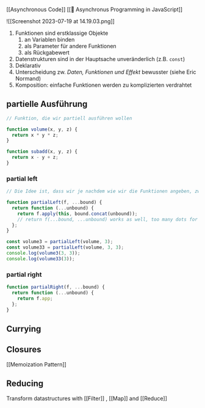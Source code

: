 [[Asynchronous Code]] [[📼 Asynchronus Programming in JavaScript]]

![[Screenshot 2023-07-19 at 14.19.03.png]]

1. Funktionen sind erstklassige Objekte
   1. an Variablen binden
   2. als Parameter für andere Funktionen
   3. als Rückgabewert
2. Datenstrukturen sind in der Hauptsache unveränderlich (z.B. `const`)
3. Deklarativ
4. Unterscheidung zw. _Daten, Funktionen und Effekt_ bewusster (siehe Eric Normand)
5. Komposition: einfache Funktionen werden zu komplizierten verdrahtet

## partielle Ausführung

```javascript
// Funktion, die wir partiell ausführen wollen

function volume(x, y, z) {
  return x * y * z;
}

function subadd(x, y, z) {
  return x - y + z;
}
```

### partial left

```javascript
// Die Idee ist, dass wir je nachdem wie wir die Funktionen angeben, zwei Listen von Parametern haben, die gebundenen Parameter der ersten Funkiton und die nicht gebundenen der inneren.

function partialLeft(f, ...bound) {
  return function (...unbound) {
    return f.apply(this, bound.concat(unbound));
    // return f(...bound, ...unbound) works as well, too many dots for my taste
  };
}

const volume3 = partialLeft(volume, 3);
const volume33 = partialLeft(volume, 3, 3);
console.log(volume3(3, 3));
console.log(volume33(3));
```

### partial right

```javascript
function partialRight(f, ...bound) {
  return function (...unbound) {
    return f.app;
  };
}
```

## Currying

## Closures

[[Memoization Pattern]]

## Reducing

Transform datastructures with [[Filter]] , [[Map]] and [[Reduce]]
